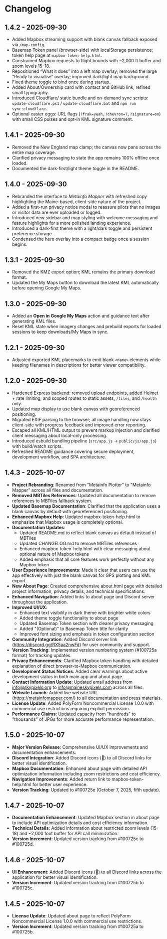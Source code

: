 # Changelog

## 1.4.2 - 2025-09-30
- Added Mapbox streaming support with blank canvas fallback exposed via `/map-config`.
- Basemap Token panel (browser-side) with localStorage persistence; token help page at `mapbox-token-help.html`.
- Constrained Mapbox requests to flight bounds with ~2,000 ft buffer and zoom levels 15–18.
- Repositioned “What it does” into a left map overlay; removed the large “Ready to visualise” overlay; improved dark/light map background.
- Fixed theme toggle to bind once during startup.
- Added About/Ownership card with contact and GitHub link; refined small typography.
- Introduced Cloudflare/ static bundle and on-demand sync scripts: `update-cloudflare.ps1` / `update-cloudflare.bat` and `npm run sync:cloudflare`.
- Optional easter eggs: URL flags (`?frak=yeah`, `?chevron=7`, `?signature=on`) with small CSS pulses and opt-in KML signature comment.

## 1.4.1 - 2025-09-30
- Removed the New England map clamp; the canvas now pans across the entire map coverage.
- Clarified privacy messaging to state the app remains 100% offline once loaded.
- Documented the dark-first/light theme toggle in the README.

## 1.4.0 - 2025-09-30
- Rebranded the interface to *Metainfo Mapper* with refreshed copy highlighting the Maine-based, client-side nature of the project.
- Added a first-run privacy notice modal to reassure pilots that no images or visitor data are ever uploaded or logged.
- Introduced new sidebar and map styling with welcome messaging and feature highlights for a more polished landing experience.
- Introduced a dark-first theme with a light/dark toggle and persistent preference storage.
- Condensed the hero overlay into a compact badge once a session begins.

## 1.3.1 - 2025-09-30
- Removed the KMZ export option; KML remains the primary download format.
- Updated the My Maps button to download the latest KML automatically before opening Google My Maps.

## 1.3.0 - 2025-09-30
- Added an **Open in Google My Maps** action and guidance text after generating KML files.
- Reset KML state when imagery changes and prebuild exports for loaded sessions to keep downloads/My Maps in sync.

## 1.2.1 - 2025-09-30
- Adjusted exported KML placemarks to emit blank `<name>` elements while keeping filenames in descriptions for better viewer compatibility.

## 1.2.0 - 2025-09-30
- Hardened Express backend: removed upload endpoints, added Helmet + rate limiting, and scoped routes to static assets, `/tiles`, and `/health` only.
- Updated map display to use blank canvas with georeferenced positioning.
- Migrated EXIF parsing to the browser; all image handling now stays client-side with progress feedback and improved error reporting.
- Escaped all KML/HTML output to prevent markup injection and clarified client messaging about local-only processing.
- Introduced esbuild bundling pipeline (`src/app.js` → `public/js/app.js`) with build/watch scripts.
- Refreshed README guidance covering secure deployment, development workflow, and SPA architecture.

## 1.4.3 - 2025-10-07
- **Project Rebranding**: Renamed from "Metainfo Plotter" to "Metainfo Mapper" across all files and documentation.
- **Removed MBTiles References**: Updated all documentation to remove references to MBTiles fallback system.
- **Updated Basemap Documentation**: Clarified that the application uses a blank canvas by default with georeferenced positioning.
- **Enhanced Mapbox Help**: Updated mapbox-token-help.html to emphasize that Mapbox usage is completely optional.
- **Documentation Updates**:
  - Updated README.md to reflect blank canvas as default instead of MBTiles
  - Updated CHANGELOG.md to remove MBTiles references
  - Enhanced mapbox-token-help.html with clear messaging about optional nature of Mapbox tokens
  - Added emphasis that all core features work perfectly without any Mapbox token
- **User Experience Improvements**: Made it clear that users can use the app effectively with just the blank canvas for GPS plotting and KML export.
- **New About Page**: Created comprehensive about.html page with detailed project information, privacy details, and technical specifications.
- **Enhanced Navigation**: Added links to about page and Discord server throughout the application.
- **Improved UI/UX**:
  - Enhanced text visibility in dark theme with brighter white colors
  - Added theme toggle functionality to about page
  - Updated Basemap Token section with clearer privacy messaging
  - Added "(Optional)" to Basemap Token title for clarity
  - Improved font sizing and emphasis in token configuration section
- **Community Integration**: Added Discord server link (https://discord.gg/RX5aa2nwFd) for user community and support.
- **Version Tracking**: Implemented version numbering system (#100725a format) for tracking updates.
- **Privacy Enhancements**: Clarified Mapbox token handling with detailed explanation of direct browser-to-Mapbox communication.
- **Development Status Notices**: Added clear warnings about active development status in both main app and about page.
- **Contact Information Update**: Updated email address from info@skypixels.org to info@maineskypixels.com across all files.
- **Website Launch**: Added live website URL (https://metainfomapper.com/) to all documentation and press materials.
- **License Update**: Added PolyForm Noncommercial License 1.0.0 with commercial use restrictions requiring explicit permission.
- **Performance Claims**: Updated capacity from "hundreds" to "thousands" of JPGs for more accurate performance representation.

## 1.5.0 - 2025-10-07
- **Major Version Release**: Comprehensive UI/UX improvements and documentation enhancements.
- **Discord Integration**: Added Discord icons (💬) to all Discord links for better visual identification.
- **Mapbox Documentation**: Enhanced about page with detailed API optimization information including zoom restrictions and cost efficiency.
- **Navigation Improvements**: Added return link to mapbox-token-help.html for better user experience.
- **Version Tracking**: Updated to #100725e (October 7, 2025, fifth update).

## 1.4.7 - 2025-10-07
- **Documentation Enhancement**: Updated Mapbox section in about page to include API optimization details and cost efficiency information.
- **Technical Details**: Added information about restricted zoom levels (15-18) and ~2,000 foot buffer for API call minimization.
- **Version Increment**: Updated version tracking from #100725c to #100725d.

## 1.4.6 - 2025-10-07
- **UI Enhancement**: Added Discord icons (💬) to all Discord links across the application for better visual identification.
- **Version Increment**: Updated version tracking from #100725b to #100725c.

## 1.4.5 - 2025-10-07
- **License Update**: Updated about page to reflect PolyForm Noncommercial License 1.0.0 with commercial use restrictions.
- **Version Increment**: Updated version tracking from #100725a to #100725b.

